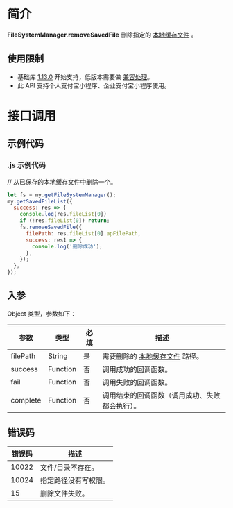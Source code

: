 # 简介

**FileSystemManager.removeSavedFile** 删除指定的 [本地缓存文件](https://opendocs.alipay.com/mini/03dt4s#%E6%9C%AC%E5%9C%B0%E7%BC%93%E5%AD%98%E6%96%87%E4%BB%B6) 。

## 使用限制

- 基础库 [1.13.0](https://opendocs.alipay.com/mini/framework/lib) 开始支持，低版本需要做 [兼容处理](https://opendocs.alipay.com/mini/framework/compatibility)。
- 此 API 支持个人支付宝小程序、企业支付宝小程序使用。

# 接口调用

## 示例代码

### .js 示例代码

// 从已保存的本地缓存文件中删除一个。
```javascript
let fs = my.getFileSystemManager();
my.getSavedFileList({
  success: res => {
    console.log(res.fileList[0])
    if (!res.fileList[0]) return;
    fs.removeSavedFile({
      filePath: res.fileList[0].apFilePath,
      success: res1 => {
        console.log('删除成功');
      },
    });
  },
});
```

## 入参

Object 类型，参数如下：

| **参数** | **类型** | **必填** | **描述** |
| --- | --- | --- | --- |
| filePath | String | 是 | 需要删除的 [本地缓存文件](https://opendocs.alipay.com/mini/03dt4s#%E6%9C%AC%E5%9C%B0%E7%BC%93%E5%AD%98%E6%96%87%E4%BB%B6) 路径。 |
| success | Function | 否 | 调用成功的回调函数。 |
| fail | Function | 否 | 调用失败的回调函数。 |
| complete | Function | 否 | 调用结束的回调函数（调用成功、失败都会执行）。 |

## 错误码

| **错误码** | **描述**             |
| ---------- | -------------------- |
| 10022      | 文件/目录不存在。    |
| 10024      | 指定路径没有写权限。 |
| 15         | 删除文件失败。       |
